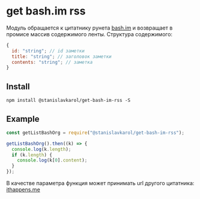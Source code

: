 # get bash.im rss

Модуль обращается к цитатнику рунета [bash.im](https://bash.im/) и возвращает в промисе массив содержимого ленты.
Структура содержимого:

```js
{
  id: "string"; // id заметки
  title: "string"; // заголовок заметки
  contents: "string"; // заметка
}
```

## Install

```
npm install @stanislavkarol/get-bash-im-rss -S
```

## Example

```js
const getListBashOrg = require("@stanislavkarol/get-bash-im-rss");

getListBashOrg().then((k) => {
  console.log(k.length);
  if (k.length) {
    console.log(k[0].content);
  }
});
```

В качестве параметра функция может принимать url другого цитатника: [ithappens.me](https://ithappens.me/)
